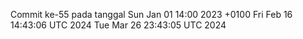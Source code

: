 Commit ke-55 pada tanggal Sun Jan 01 14:00 2023 +0100
Fri Feb 16 14:43:06 UTC 2024
Tue Mar 26 23:43:05 UTC 2024

